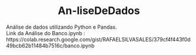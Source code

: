 <h1 align="center"> An-liseDeDados</h1>
<p aling="center"> Análise de dados utilizando Python e Pandas. <br> Link da Análise do Banco.ipynb : https://colab.research.google.com/gist/RAFAELSILVASALES/379cf4f443f0d49bcb62b11484b7516c/banco.ipynb
</br></p>


